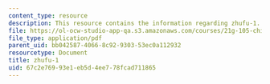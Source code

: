 ```yaml
---
content_type: resource
description: This resource contains the information regarding zhufu-1.
file: https://ol-ocw-studio-app-qa.s3.amazonaws.com/courses/21g-105-chinese-v-regular-chinese-cultures-society-fall-2003/67c2e76993e1eb5d4ee778fcad711865_MIT21G_105F03_zhufu1.pdf
file_type: application/pdf
parent_uid: bb042587-4066-8c92-9303-53ec0a112932
resourcetype: Document
title: zhufu-1
uid: 67c2e769-93e1-eb5d-4ee7-78fcad711865
---
```

